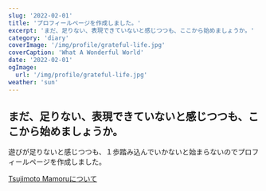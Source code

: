 ```yaml
---
slug: '2022-02-01'
title: 'プロフィールページを作成しました。'
excerpt: 'まだ、足りない、表現できていないと感じつつも、ここから始めましょうか。'
category: 'diary'
coverImage: '/img/profile/grateful-life.jpg'
coverCaption: 'What A Wonderful World'
date: '2022-02-01'
ogImage:
  url: '/img/profile/grateful-life.jpg'
weather: 'sun'
---
```


## まだ、足りない、表現できていないと感じつつも、ここから始めましょうか。
遊びが足りないと感じつつも、１歩踏み込んでいかないと始まらないのでプロフィールページを作成しました。

[Tsujimoto Mamoruについて](/profile)

